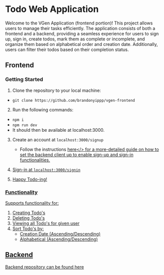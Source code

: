 # Todo Web Application

Welcome to the VGen Application (frontend portion)! This project allows users to manage their tasks efficiently. The application consists of both a frontend and a backend, providing a seamless experience for users to sign up, sign in, create todos, mark them as complete or incomplete, and organize them based on alphabetical order and creation date. Additionally, users can filter their todos based on their completion status.

## Frontend

### Getting Started

1. Clone the repository to your local machine:

  - ```git clone https://github.com/brandonyippp/vgen-frontend```

2. Run the following commands:
  - ```npm i```
  - ```npm run dev```
  - It should then be available at localhost:3000.

3. Create an account at ```localhost:3000/signup```
    - Follow the instructions <a href="https://github.com/brandonyippp/vgen-backend/tree/master">here</> for a more-detailed guide on how to set the backend client up to enable sign-up and sign-in functionalities.

5. Sign-in at ```localhost:3000/signin```

6. Happy Todo-ing!

### Functionality

Supports functionality for:
  1. Creating Todo's
  2. Deleting Todo's
  3. Viewing all Todo's for given user
  4. Sort Todo's by:
     - Creation Date (Ascending/Descending)
     - Alphabetical (Ascending/Descending)

## Backend

Backend repository can be found <a href="https://github.com/brandonyippp/vgen-backend">here</a>

